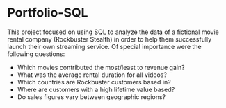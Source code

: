 # Portfolio-SQL

This project focused on using SQL to analyze the data of a fictional movie rental company (Rockbuster Stealth) in order to help them successfully launch their own streaming service. Of special importance were the following questions:

* Which movies contributed the most/least to revenue gain?       
* What was the average rental duration for all videos?     
* Which countries are Rockbuster customers based in?     
* Where are customers with a high lifetime value based?     
* Do sales figures vary between geographic regions?
